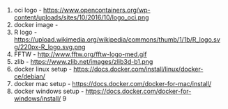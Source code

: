 1. oci logo - https://www.opencontainers.org/wp-content/uploads/sites/10/2016/10/logo_oci.png
2. docker image - 
3. R logo - https://upload.wikimedia.org/wikipedia/commons/thumb/1/1b/R_logo.svg/220px-R_logo.svg.png
4. FFTW - http://www.fftw.org/fftw-logo-med.gif
5. zlib - https://www.zlib.net/images/zlib3d-b1.png
6. docker linux setup - https://docs.docker.com/install/linux/docker-ce/debian/
7. docker mac setup - https://docs.docker.com/docker-for-mac/install/
8. docker windows setup - https://docs.docker.com/docker-for-windows/install/
9
